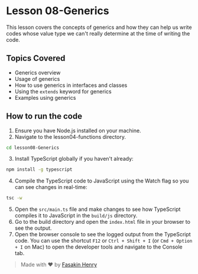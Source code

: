 # Lesson 08-Generics

This lesson covers the concepts of generics and how they can help us write codes whose value type we can't really determine at the time of writing the code.

## Topics Covered

- Generics overview
- Usage of generics
- How to use generics in interfaces and classes
- Using the `extends` keyword for generics
- Examples using generics

## How to run the code

1. Ensure you have Node.js installed on your machine.
2. Navigate to the lesson04-functions directory.

```bash
cd lesson08-Generics
```
3. Install TypeScript globally if you haven't already:

```bash
npm install -g typescript
```
4. Compile the TypeScript code to JavaScript using the Watch flag so you can see changes in real-time:

```bash
tsc -w
```
5. Open the `src/main.ts` file and make changes to see how TypeScript compiles it to JavaScript in the `build/js` directory.
6. Go to the build directory and open the `index.html` file in your browser to see the output.
7. Open the browser console to see the logged output from the TypeScript code. You can use the shortcut `F12` or `Ctrl + Shift + I` (or `Cmd + Option + I` on Mac) to open the developer tools and navigate to the Console tab.

> Made with ❤️ by [Fasakin Henry](https://github.com/fasakinhenry)
